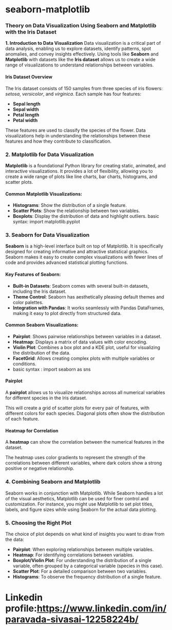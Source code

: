 # seaborn-matplotlib
### Theory on Data Visualization Using Seaborn and Matplotlib with the Iris Dataset

**1. Introduction to Data Visualization**
Data visualization is a critical part of data analysis, enabling us to explore datasets, identify patterns, spot anomalies, and convey insights effectively. Using tools like **Seaborn** and **Matplotlib** with datasets like the **Iris dataset** allows us to create a wide range of visualizations to understand relationships between variables.

#### **Iris Dataset Overview**
The Iris dataset consists of 150 samples from three species of iris flowers: *setosa*, *versicolor*, and *virginica*. Each sample has four features: 
- **Sepal length**
- **Sepal width**
- **Petal length**
- **Petal width**

These features are used to classify the species of the flower. Data visualizations help in understanding the relationships between these features and how they contribute to classification.

### 2. **Matplotlib** for Data Visualization

**Matplotlib** is a foundational Python library for creating static, animated, and interactive visualizations. It provides a lot of flexibility, allowing you to create a wide range of plots like line charts, bar charts, histograms, and scatter plots.

#### Common Matplotlib Visualizations:
- **Histograms**: Show the distribution of a single feature.
- **Scatter Plots**: Show the relationship between two variables.
- **Boxplots**: Display the distribution of data and highlight outliers.
basic syntax: import matplotlib.pyplot


### 3. **Seaborn** for Data Visualization

**Seaborn** is a high-level interface built on top of Matplotlib. It is specifically designed for creating informative and attractive statistical graphics. Seaborn makes it easy to create complex visualizations with fewer lines of code and provides advanced statistical plotting functions.

#### Key Features of Seaborn:
- **Built-in Datasets**: Seaborn comes with several built-in datasets, including the Iris dataset.
- **Theme Control**: Seaborn has aesthetically pleasing default themes and color palettes.
- **Integration with Pandas**: It works seamlessly with Pandas DataFrames, making it easy to plot directly from structured data.
  
#### Common Seaborn Visualizations:
- **Pairplot**: Shows pairwise relationships between variables in a dataset.
- **Heatmap**: Displays a matrix of data values with color encoding.
- **Violin Plot**: Combines a box plot and a KDE plot, useful for visualizing the distribution of the data.
- **FacetGrid**: Allows creating complex plots with multiple variables or conditions.
- basic syntax : import seaborn as sns

#### Pairplot
A **pairplot** allows us to visualize relationships across all numerical variables for different species in the Iris dataset.

This will create a grid of scatter plots for every pair of features, with different colors for each species. Diagonal plots often show the distribution of each feature.

#### Heatmap for Correlation
A **heatmap** can show the correlation between the numerical features in the dataset.

The heatmap uses color gradients to represent the strength of the correlations between different variables, where dark colors show a strong positive or negative relationship.

### 4. **Combining Seaborn and Matplotlib**

Seaborn works in conjunction with Matplotlib. While Seaborn handles a lot of the visual aesthetics, Matplotlib can be used for finer control and customization. For instance, you might use Matplotlib to set plot titles, labels, and figure sizes while using Seaborn for the actual data plotting.


### 5. **Choosing the Right Plot**
The choice of plot depends on what kind of insights you want to draw from the data:
- **Pairplot**: When exploring relationships between multiple variables.
- **Heatmap**: For identifying correlations between variables.
- **Boxplot/Violin Plot**: For understanding the distribution of a single variable, often grouped by a categorical variable (species in this case).
- **Scatter Plot**: For a detailed comparison between two variables.
- **Histograms**: To observe the frequency distribution of a single feature.
# Linkedin profile:https://www.linkedin.com/in/paravada-sivasai-12258224b/

